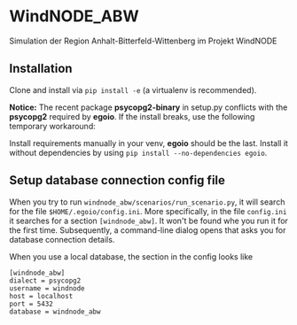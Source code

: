 # WindNODE_ABW
Simulation der Region Anhalt-Bitterfeld-Wittenberg im Projekt WindNODE

## Installation

Clone and install via `pip install -e` (a virtualenv is recommended).

**Notice:** The recent package **psycopg2-binary** in setup.py conflicts with the
**psycopg2** required by **egoio**. If the install breaks, use the following
temporary workaround:

Install requirements manually in your venv, **egoio** should be the last.
Install it without dependencies by using `pip install --no-dependencies
egoio`.


## Setup database connection config file

When you try to run `windnode_abw/scenarios/run_scenario.py`, it will search for 
the file `$HOME/.egoio/config.ini`. More specifically, in the file `config.ini` 
it searches for a section `[windnode_abw]`. It won't be found whe you run it for
the first time. Subsequently, a command-line dialog opens that asks you for database
connection details.

When you use a local database, the section in the config looks like

```
[windnode_abw]
dialect = psycopg2
username = windnode
host = localhost
port = 5432
database = windnode_abw
```